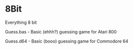 # 8Bit
Everything 8 bit

Guess.bas - Basic (ehhh?) guessing game for Atari 800

Guess.d64 - Basic (booo) guessing game for Commodore 64
